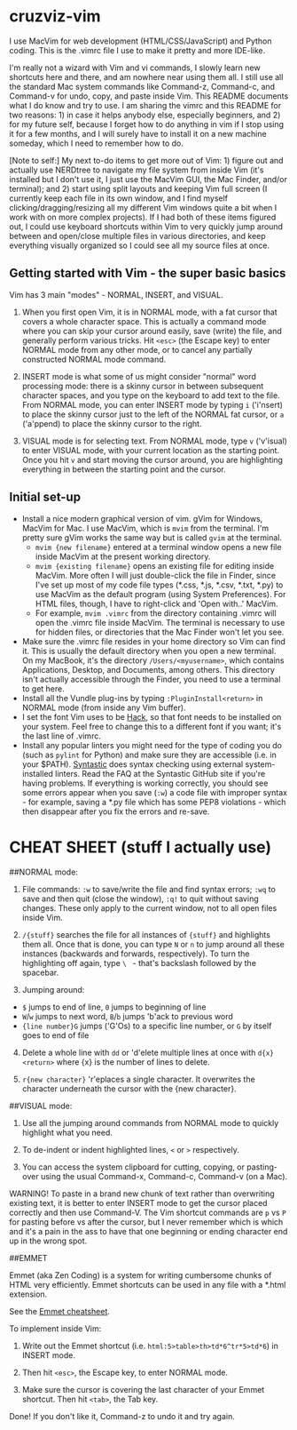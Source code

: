 # cruzviz-vim

I use MacVim for web development (HTML/CSS/JavaScript) and Python coding. This is the .vimrc file I use to make it pretty and more IDE-like.

I'm really not a wizard with Vim and vi commands, I slowly learn new shortcuts here and there, and am nowhere near using them all. I still use all the standard Mac system commands like Command-z, Command-c, and Command-v for undo, copy, and paste inside Vim. This README documents what I do know and try to use. I am sharing the vimrc and this README for two reasons: 1) in case it helps anybody else, especially beginners, and 2) for my future self, because I forget how to do anything in vim if I stop using it for a few months, and I will surely have to install it on a new machine someday, which I need to remember how to do.

[Note to self:] My next to-do items to get more out of Vim: 1) figure out and actually use NERDtree to navigate my file system from inside Vim (it's installed but I don't use it, I just use the MacVim GUI, the Mac Finder, and/or terminal); and 2) start using split layouts and keeping Vim full screen (I currently keep each file in its own window, and I find myself clicking/dragging/resizing all my different Vim windows quite a bit when I work with on more complex projects). If I had both of these items figured out, I could use keyboard shortcuts within Vim to very quickly jump around between and open/close multiple files in various directories, and keep everything visually organized so I could see all my source files at once.

## Getting started with Vim - the super basic basics
Vim has 3 main "modes" - NORMAL, INSERT, and VISUAL.

1) When you first open Vim, it is in NORMAL mode, with a fat cursor that covers a whole character space. This is actually a command mode where you can skip your cursor around easily, save (write) the file, and generally perform various tricks. Hit `<esc>` (the Escape key) to enter NORMAL mode from any other mode, or to cancel any partially constructed NORMAL mode command.

2) INSERT mode is what some of us might consider "normal" word processing mode: there is a skinny cursor in between subsequent character spaces, and you type on the keyboard to add text to the file. From NORMAL mode, you can enter INSERT mode by typing `i` ('i'nsert) to place the skinny cursor just to the left of the NORMAL fat cursor, or `a` ('a'ppend) to place the skinny cursor to the right.

3) VISUAL mode is for selecting text. From NORMAL mode, type `v` ('v'isual) to enter VISUAL mode, with your current location as the starting point. Once you hit `v` and start moving the cursor around, you are highlighting everything in between the starting point and the cursor.

## Initial set-up
* Install a nice modern graphical version of vim. gVim for Windows, MacVim for Mac. I use MacVim, which is `mvim` from the terminal. I'm pretty sure gVim works the same way but is called `gvim` at the terminal.
  * `mvim {new filename}` entered at a terminal window opens a new file inside MacVim at the present working directory.
  * `mvim {existing filename}` opens an existing file for editing inside MacVim. More often I will just double-click the file in Finder, since I've set up most of my code file types (*.css, *.js, *.csv, *.txt, *.py) to use MacVim as the default program (using System Preferences). For HTML files, though, I have to right-click and 'Open with..' MacVim.
  * For example, `mvim .vimrc` from the directory containing .vimrc will open the .vimrc file inside MacVim. The terminal is necessary to use for hidden files, or directories that the Mac Finder won't let you see.
* Make sure the .vimrc file resides in your home directory so Vim can find it. This is usually the default directory when you open a new terminal. On my MacBook, it's the directory `/Users/<myusername>`, which contains Applications, Desktop, and Documents, among others. This directory isn't actually accessible through the Finder, you need to use a terminal to get here.
* Install all the Vundle plug-ins by typing `:PluginInstall<return>` in NORMAL mode (from inside any Vim buffer).
* I set the font Vim uses to be [Hack](http://sourcefoundry.org/hack/), so that font needs to be installed on your system. Feel free to change this to a different font if you want; it's the last line of .vimrc.
* Install any popular linters you might need for the type of coding you do (such as `pylint` for Python) and make sure they are accessible (i.e. in your $PATH). [Syntastic](https://github.com/scrooloose/syntastic) does syntax checking using external system-installed linters. Read the FAQ at the Syntastic GitHub site if you're having problems. If everything is working correctly, you should see some errors appear when you save (`:w`) a code file with improper syntax - for example, saving a *.py file which has some PEP8 violations - which then disappear after you fix the errors and re-save.

# CHEAT SHEET (stuff I actually use)

##NORMAL mode:

1) File commands: `:w` to save/write the file and find syntax errors; `:wq` to save and then quit (close the window), `:q!` to quit without saving changes. These only apply to the current window, not to all open files inside Vim.

2) `/{stuff}` searches the file for all instances of `{stuff}` and highlights them all. Once that is done, you can type `N` or `n` to jump around all these instances (backwards and forwards, respectively). To turn the highlighting off again, type `\ ` - that's backslash followed by the spacebar.

3) Jumping around:
  * `$` jumps to end of line, `0` jumps to beginning of line
  * `W`/`w` jumps to next word, `B`/`b` jumps 'b'ack to previous word
  * `{line number}G` jumps ('G'Os) to a specific line number, or `G` by itself goes to end of file

4) Delete a whole line with `dd` or 'd'elete multiple lines at once with `d{x}<return>` where {x} is the number of lines to delete.

5) `r{new character}` 'r'eplaces a single character. It overwrites the character underneath the cursor with the {new character}.

##VISUAL mode:

1) Use all the jumping around commands from NORMAL mode to quickly highlight what you need.

2) To de-indent or indent highlighted lines, `<` or `>` respectively.

3) You can access the system clipboard for cutting, copying, or pasting-over using the usual Command-x, Command-c, Command-v (on a Mac).

WARNING! To paste in a brand new chunk of text rather than overwriting existing text, it is better to enter INSERT mode to get the cursor placed correctly and then use Command-V. The Vim shortcut commands are `p` vs `P` for pasting before vs after the cursor, but I never remember which is which and it's a pain in the ass to have that one beginning or ending character end up in the wrong spot.

##EMMET

Emmet (aka Zen Coding) is a system for writing cumbersome chunks of HTML very efficiently. Emmet shortcuts can be used in any file with a *.html extension.

See the [Emmet cheatsheet](http://docs.emmet.io/cheat-sheet/).

To implement inside Vim:

1) Write out the Emmet shortcut (i.e. `html:5>table>th>td*6^tr*5>td*6`) in INSERT mode.

2) Then hit `<esc>`, the Escape key, to enter NORMAL mode.

3) Make sure the cursor is covering the last character of your Emmet shortcut. Then hit `<tab>`, the Tab key.

Done! If you don't like it, Command-z to undo it and try again.
